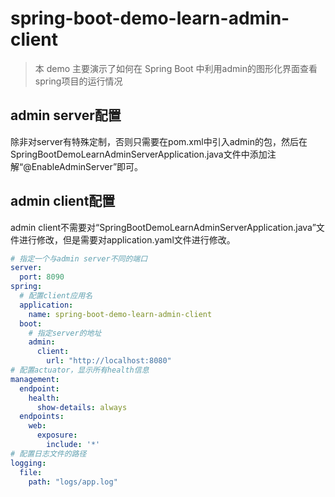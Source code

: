 # spring-boot-demo-learn-admin-client

> 本 demo 主要演示了如何在 Spring Boot 中利用admin的图形化界面查看spring项目的运行情况

## admin server配置

除非对server有特殊定制，否则只需要在pom.xml中引入admin的包，然后在SpringBootDemoLearnAdminServerApplication.java文件中添加注解“@EnableAdminServer”即可。

## admin client配置

admin client不需要对“SpringBootDemoLearnAdminServerApplication.java”文件进行修改，但是需要对application.yaml文件进行修改。
```yaml
# 指定一个与admin server不同的端口
server:
  port: 8090
spring:
  # 配置client应用名
  application:
    name: spring-boot-demo-learn-admin-client
  boot:
    # 指定server的地址
    admin:
      client:
        url: "http://localhost:8080"
# 配置actuator，显示所有health信息
management:
  endpoint:
    health:
      show-details: always
  endpoints:
    web:
      exposure:
        include: '*'
# 配置日志文件的路径
logging:
  file:
    path: "logs/app.log"
```